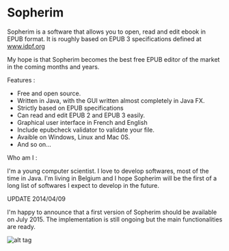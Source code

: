 Sopherim
========

Sopherim is a software that allows you to open, read and edit ebook in EPUB format. It is roughly based on EPUB 3 specifications defined at www.idpf.org

My hope is that Sopherim becomes the best free EPUB editor of the market in the coming months and years.

Features : 

- Free and open source.
- Written in Java, with the GUI written almost completely in Java FX.
- Strictly based on EPUB specifications
- Can read and edit EPUB 2 and EPUB 3 easily.
- Graphical user interface in French and English
- Include epubcheck validator to validate your file.
- Avaible on Windows, Linux and Mac 0S.
- And so on...

Who am I : 

I'm a young computer scientist. I love to develop softwares, most of the time in Java. I'm living in Belgium and I hope Sopherim will be the first of a long list of softwares I expect to develop in the future. 

UPDATE 2014/04/09

I'm happy to announce that a first version of Sopherim should be available on July 2015. The implementation is still ongoing but the main functionalities are ready.


![alt tag](http://img836.imageshack.us/img836/6506/jyv1.png)
